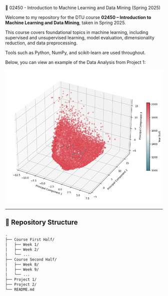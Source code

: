 📘 02450 - Introduction to Machine Learning and Data Mining (Spring 2025)

Welcome to my repository for the DTU course **02450 – Introduction to Machine Learning and Data Mining**, taken in Spring 2025.

This course covers foundational topics in machine learning, including supervised and unsupervised learning, model evaluation, dimensionality reduction, and data preprocessing. 

Tools such as Python, NumPy, and scikit-learn are used throughout.

Below, you can view an example of the Data Analysis from Project 1:

<p align="center">
  <img src="Project 1/img/3DSkatter.png" alt="PCA Analysis from Project 1" width="600"/>
</p>

---

## 📁 Repository Structure

```plaintext
.
├── Course First Half/
│   ├── Week 1/
│   ├── Week 2/
│   └── ...
├── Course Second Half/
│   ├── Week 8/
│   ├── Week 9/
│   └── ...
├── Project 1/
├── Project 2/
└── README.md
